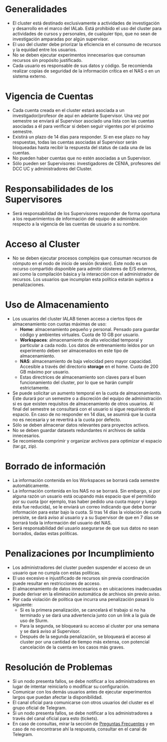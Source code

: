 # Generalidades

- El cluster está destinado exclusivamente a actividades de investigación y desarrollo en el marco del IALab. Está prohibido el uso del cluster para actividades de cursos y personales, de cualquier tipo, que no sean de investigación amparadas por algún supervisor.
- El uso del cluster debe priorizar la eficiencia en el consumo de recursos y la equidad entre los usuarios.
- No se deben ejecutar experimentos innecesarios que consuman recursos sin propósito justificado.
- Cada usuario es responsable de sus datos y código. Se recomienda realizar copias de seguridad de la información crítica en el NAS o en un sistema externo.

# Vigencia de Cuentas

- Cada cuenta creada en el cluster estará asociada a un investigador/profesor de aquí en adelante Supervisor. Una vez por semestre se enviará al Supervisor asociado una lista con las cuentas asociadas a él para verificar si deben seguir vigentes por el próximo semestre.
- Existirá un plazo de 14 días para responder. Si en ese plazo no hay respuestas, todas las cuentas asociadas al Supervisor serán bloqueadas hasta recibir la respuesta del status de cada una de las cuentas.
- No pueden haber cuentas que no estén asociadas a un Supervisor.
- Sólo pueden ser Supervisores: investigadores de CENIA, profesores del DCC UC y administradores del Cluster.

# Responsabilidades de los Supervisores

- Será responsabilidad de los Supervisores responder de forma oportuna a los requerimientos de información del equipo de administración respecto a la vigencia de las cuentas de usuario a su nombre.

# Acceso al Cluster

- No se deben ejecutar procesos complejos que consuman recursos de cómputo en el nodo de inicio de sesión (kraken). Este nodo es un recurso compartido disponible para admitir clústeres de E/S externos, así como la compilación básica y la interacción con el administrador de recursos. Los usuarios que incumplan esta política estarán sujetos a penalizaciones.

# Uso de Almacenamiento

- Los usuarios del cluster IALAB tienen acceso a ciertos tipos de almacenamiento con cuotas máximas de uso:
  - **Home**: almacenamiento pequeño y personal. Pensado para guardar código y ambientes virtuales. Cuota de 10 GB por usuario.
  - **Workspaces**: almacenamiento de alta velocidad temporal y particular a cada nodo. Los datos de entrenamiento leídos por un experimento deben ser almacenados en este tipo de almacenamiento.
  - **NAS**: almacenamiento de baja velocidad pero mayor capacidad. Accesible a través del directorio **storage** en el home. Cuota de 200 GB máximo por usuario.
  - Estas directrices de almacenamiento son claves para el buen funcionamiento del cluster, por lo que se harán cumplir estrictamente.
- Se puede solicitar un aumento temporal en la cuota de almacenamiento. Éste durará por un semestre o a discreción del equipo de administración si es que existen requisitos de almacenamiento de otros usuarios. Al final del semestre se consultará con el usuario si sigue requiriendo el espacio. En caso de no responder en 14 días, se asumirá que la cuota no es necesaria y se revertirá a la cuota por defecto.
- Sólo se deben almacenar datos relevantes para proyectos activos.
- No se deben guardar datasets redundantes ni archivos de salida innecesarios.
- Se recomienda comprimir y organizar archivos para optimizar el espacio (tar.gz, zip).

# Borrado de información

- La información contenida en los Workspaces se borrará cada semestre automáticamente.
- La información contenida en los NAS no se borrará. Sin embargo, si por alguna razón un usuario está ocupando más espacio que el permitido por su cuota (por ejemplo, tras haber pedido una cuota mayor y luego ésta fue reducida), se le enviará un correo indicando que debe borrar información para estar bajo la cuota. Si tras 14 días la violación de cuota persiste, se dará aviso al usuario y a su Supervisor de que en 7 días se borrará toda la información del usuario del NAS.
- Será responsabilidad del usuario asegurarse de que sus datos no sean borrados, dadas estas políticas.
 
# Penalizaciones por Incumplimiento

- Los administradores del cluster pueden suspender el acceso de un usuario que no cumpla con estas políticas.
- El uso excesivo e injustificado de recursos sin previa coordinación puede resultar en restricciones de acceso.
- El almacenamiento de datos innecesarios o en ubicaciones inadecuadas puede derivar en la eliminación automática de archivos sin previo aviso.
- Por cada violación de política que incurra una penalización pasará lo siguiente:
  - Si es la primera penalización, se cancelará el trabajo si no ha terminado y se dará una advertencia junto con un link a la guía de uso de Slurm.
  - Para la segunda, se bloqueará su acceso al cluster por una semana y se dará aviso al Supervisor.
  - Después de la segunda penalización, se bloqueará el acceso al cluster por una cantidad de tiempo más extensa, con potencial cancelación de la cuenta en los casos más graves.

# Resolución de Problemas
- Si un nodo presenta fallos, se debe notificar a los administradores en lugar de intentar reiniciarlo o modificar su configuración.
- Comunicar con los demás usuarios antes de ejecutar experimentos largos que puedan afectar la disponibilidad.
- El canal oficial para comunicarse con otros usuarios del cluster es el grupo oficial de Telegram.
- Si un nodo presenta fallos, se debe notificar a los administradores a través del canal oficial para esto (tickets).
- En caso de consultas, mirar la sección de [Preguntas Frecuentes](https://github.com/rconcenia/documentacion-cenia/wiki/FAQ-%E2%80%90-Preguntas-Frecuentes) y en caso de no encontrarse ahí la respuesta, consultar en el canal de Telegram.


